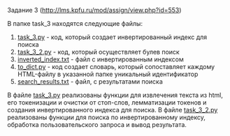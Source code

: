 Задание 3 (http://lms.kpfu.ru/mod/assign/view.php?id=553)

В папке task_3 находятся следующие файлы:
1. [task_3.py](task_3.py) - код, который создает инвертированный индекс для поиска
2. [task_3_2.py](task_3_2.py) - код, который осуществляет булев поиск
3. [inverted_index.txt](inverted_index.txt) - файл с инвертированным индексом
4. [to_dict.py](to_dict.py) - код создает словарь, который сопоставляет каждому HTML-файлу в указанной папке уникальный идентификатор
5. [search_results.txt](search_results.txt) - файл, с результатами поиска

В файле [task_3.py](task_3.py) реализованы функции для извлечения текста из html, его токенизации и очистки от стоп-слов, лемматизации токенов и создания инвертированного индекса для поиска.
В файле [task_3_2.py](task_3_2.py) реализованы функции для поиска по инвертированному индексу, обработка пользовательского запроса и вывод результата.